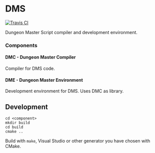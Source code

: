 # DMS

[![Travis CI](https://travis-ci.com/T-13/DMS.svg?branch=master)](https://travis-ci.com/T-13/DMS)

Dungeon Master Script compiler and development environment.


### Components

#### DMC - Dungeon Master Compiler

Compiler for DMS code.

#### DME - Dungeon Master Environment

Development environment for DMS. Uses DMC as library.


## Development

```
cd <component>
mkdir build
cd build
cmake ..
```

Build with `make`, Visual Studio or other generator you have chosen with CMake.
